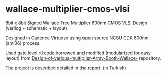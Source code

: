 # wallace-multiplier-cmos-vlsi
8bit x 8bit Signed Wallace Tree Multiplier 600nm CMOS VLSI Design (verilog + schematic + layout)

Designed in Cadence Virtuoso using open source [NCSU CDK](https://eda.ncsu.edu/ncsu-cdk) 600nm (ami06) process.

Used gate level [rtl code](https://github.com/celuk/Design-of-various-multiplier-Array-Booth-Wallace-/blob/master/Wallace%20Tree%20Multiplier/Wallace%20Tree%20multiplier.v) borrowed and modified (modularized for easy layout) from [Design-of-various-multiplier-Array-Booth-Wallace-](https://github.com/pareddy113/Design-of-various-multiplier-Array-Booth-Wallace-/blob/master/Wallace%20Tree%20Multiplier/Wallace%20Tree%20multiplier.v) repository.

The project is described detailed in the report. (in Turkish)

